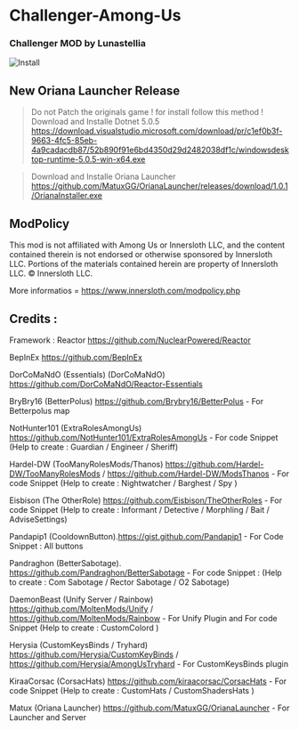 # Challenger-Among-Us
### Challenger MOD by Lunastellia

![Install](https://amodsus.com/attachments/challenger3-2-png.529/)

## New Oriana Launcher Release 

> Do not Patch the originals game ! for install follow this method !
> Download and Installe Dotnet 5.0.5
> https://download.visualstudio.microsoft.com/download/pr/c1ef0b3f-9663-4fc5-85eb-4a9cadacdb87/52b890f91e6bd4350d29d2482038df1c/windowsdesktop-runtime-5.0.5-win-x64.exe

> Download and Installe Oriana Launcher 
> https://github.com/MatuxGG/OrianaLauncher/releases/download/1.0.1/OrianaInstaller.exe

## ModPolicy

This mod is not affiliated with Among Us or Innersloth LLC, and the content contained therein is not endorsed or otherwise sponsored by Innersloth LLC. Portions of the materials contained herein are property of Innersloth LLC. © Innersloth LLC.

More informatios = https://www.innersloth.com/modpolicy.php



## Credits :


Framework : Reactor https://github.com/NuclearPowered/Reactor

BepInEx  https://github.com/BepInEx

DorCoMaNdO (Essentials) (DorCoMaNdO) https://github.com/DorCoMaNdO/Reactor-Essentials

BryBry16 (BetterPolus) https://github.com/Brybry16/BetterPolus - For Betterpolus map 

NotHunter101 (ExtraRolesAmongUs) https://github.com/NotHunter101/ExtraRolesAmongUs - For code Snippet (Help to create : Guardian / Engineer / Sheriff)

Hardel-DW (TooManyRolesMods/Thanos) https://github.com/Hardel-DW/TooManyRolesMods / https://github.com/Hardel-DW/ModsThanos - For code Snippet (Help to create : Nightwatcher  / Barghest / Spy )

Eisbison (The OtherRole) https://github.com/Eisbison/TheOtherRoles - For code Snippet (Help to create : Informant / Detective / Morphling / Bait / AdviseSettings) 

Pandapip1 (CooldownButton).https://gist.github.com/Pandapip1 - For Code Snippet : All buttons

Pandraghon (BetterSabotage). https://github.com/Pandraghon/BetterSabotage - For code Snippet : (Help to create : Com Sabotage / Rector Sabotage / O2 Sabotage)

DaemonBeast (Unify Server / Rainbow) https://github.com/MoltenMods/Unify / https://github.com/MoltenMods/Rainbow - For Unify Plugin and For code Snippet (Help to create : CustomColord ) 

Herysia (CustomKeysBinds / Tryhard) https://github.com/Herysia/CustomKeyBinds / https://github.com/Herysia/AmongUsTryhard - For CustomKeysBinds plugin

KiraaCorsac (CorsacHats) https://github.com/kiraacorsac/CorsacHats - For code Snippet (Help to create : CustomHats / CustomShadersHats ) 

Matux (Oriana Launcher) https://github.com/MatuxGG/OrianaLauncher - For Launcher and Server



